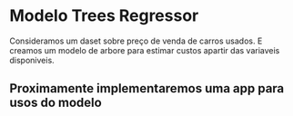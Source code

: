 #  Modelo Trees Regressor
  Consideramos um daset sobre preço de venda de carros usados.  E creamos um modelo de arbore para estimar custos apartir das variaveis disponiveis.

## Proximamente implementaremos uma app para usos do modelo
